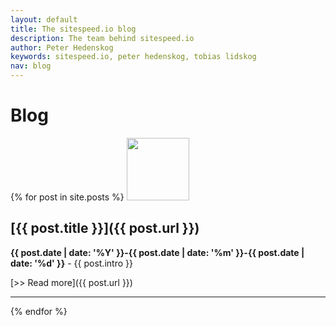 ```yaml
---
layout: default
title: The sitespeed.io blog
description: The team behind sitespeed.io
author: Peter Hedenskog
keywords: sitespeed.io, peter hedenskog, tobias lidskog
nav: blog
---
```


# Blog

{% for post in site.posts %}
  <img src="{{site.baseUrl}}{{ post.authorimage }}" class="photo pull-left" width="100" height="100">

## [{{ post.title }}]({{ post.url }})

**{{ post.date | date: '%Y' }}-{{ post.date | date: '%m' }}-{{ post.date | date: '%d' }}** -
  {{ post.intro }}

  [>> Read more]({{ post.url }})

  * * *

{% endfor %}
